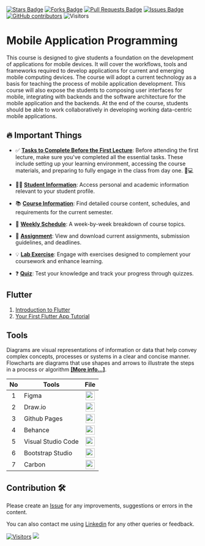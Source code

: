 
<a href="https://github.com/drshahizan/mobile_apps/stargazers"><img src="https://img.shields.io/github/stars/drshahizan/mobile_apps" alt="Stars Badge"/></a>
<a href="https://github.com/drshahizan/mobile_apps/network/members"><img src="https://img.shields.io/github/forks/drshahizan/mobile_apps" alt="Forks Badge"/></a>
<a href="https://github.com/drshahizan/mobile_apps/pulls"><img src="https://img.shields.io/github/issues-pr/drshahizan/mobile_apps" alt="Pull Requests Badge"/></a>
<a href="https://github.com/drshahizan/mobile_apps/issues"><img src="https://img.shields.io/github/issues/drshahizan/mobile_apps" alt="Issues Badge"/></a>
<a href="https://github.com/drshahizan/mobile_apps/graphs/contributors"><img alt="GitHub contributors" src="https://img.shields.io/github/contributors/drshahizan/mobile_apps?color=2b9348"></a>
![Visitors](https://api.visitorbadge.io/api/visitors?path=https%3A%2F%2Fgithub.com%2Fdrshahizan%2Fmobile_apps&labelColor=%23d9e3f0&countColor=%23697689&style=flat)

# Mobile Application Programming
This course is designed to give students a foundation on the development of applications for mobile devices. It will cover the workflows, tools and frameworks required to develop applications for current and emerging mobile computing devices. The course will adopt a current technology as a basis for teaching the process of mobile application development. This course will also expose the students to composing user interfaces for mobile, integrating with backends and the software architecture for the mobile application and the backends. At the end of the course, students should be able to work collaboratively in developing working data-centric mobile applications.

## 🔥 Important Things

- ✅ **[Tasks to Complete Before the First Lecture](./materials/essentials.md)**:
Before attending the first lecture, make sure you've completed all the essential tasks. These include setting up your learning environment, accessing the course materials, and preparing to fully engage in the class from day one. 📝💻

- 🧑‍🎓 **[Student Information](https://github.com/drshahizan/mobile_apps/blob/main/materials/student.md)**: Access personal and academic information relevant to your student profile.
  
- 📚 **[Course Information](https://github.com/drshahizan/mobile_apps/blob/main/images/SECJ3623-MAP-CI_space.pdf)**: Find detailed course content, schedules, and requirements for the current semester.

- 📅 **[Weekly Schedule]()**: A week-by-week breakdown of course topics.

- 📝 **[Assignment]()**: View and download current assignments, submission guidelines, and deadlines.
  
- 💡 **[Lab Exercise]()**: Engage with exercises designed to complement your coursework and enhance learning.

- ❓ **[Quiz]()**: Test your knowledge and track your progress through quizzes.

## Flutter
1. [Introduction to Flutter](https://github.com/drshahizan/mobile_apps/blob/main/materials/flutter1.md)
2. [Your First Flutter App Tutorial](https://github.com/drshahizan/mobile_apps/blob/main/materials/flutter1.md)

## Tools
Diagrams are visual representations of information or data that help convey complex concepts, processes or systems in a clear and concise manner. Flowcharts are diagrams that use shapes and arrows to illustrate the steps in a process or algorithm [**[More info...]**](https://github.com/drshahizan/software-engineering/blob/main/materials/tools.md).

| No | Tools |  File |
| :-----: |  ------ | :-----: | 
| 1 | Figma |  <a href="https://github.com/drshahizan/software-engineering/blob/main/materials/figma.md" ><img src="https://raw.githubusercontent.com/drshahizan/software-engineering/main/images/figma.svg" width="24px" height="24px" ></a> | 
| 2 | Draw.io| <a href="https://github.com/drshahizan/software-engineering/blob/main/materials/uml/drawio/1-draw-io.md" ><img src="https://raw.githubusercontent.com/drshahizan/software-engineering/main/images/drawio.svg" width="24px" height="24px" ></a> | 
| 3 | Github Pages| <a href="https://github.com/drshahizan/learn-github/blob/main/materials/pages.md" ><img src="https://raw.githubusercontent.com/drshahizan/software-engineering/main/images/github.svg" width="24px" height="24px" ></a> | 
| 4 | Behance| <a href="https://github.com/drshahizan/software-engineering/blob/main/materials/behance.md" ><img src="https://raw.githubusercontent.com/drshahizan/software-engineering/main/images/behance.svg" width="24px" height="24px" ></a> | 
| 5 | Visual Studio Code| <a href="https://code.visualstudio.com/" ><img src="https://raw.githubusercontent.com/drshahizan/software-engineering/main/images/vsc.svg" width="24px" height="24px" ></a> | 
| 6 | Bootstrap Studio| <a href="https://bootstrapstudio.io/" ><img src="https://raw.githubusercontent.com/drshahizan/software-engineering/main/images/bootstrap-studio.png" width="24px" height="24px" ></a> | 
| 7 | Carbon| <a href="https://carbon.now.sh/" ><img src="https://raw.githubusercontent.com/drshahizan/software-engineering/main/images/carbon.svg" width="24px" height="24px" ></a> | 

## Contribution 🛠️
Please create an [Issue](https://github.com/drshahizan/mobile_apps/issues) for any improvements, suggestions or errors in the content.

You can also contact me using [Linkedin](https://www.linkedin.com/in/drshahizan/) for any other queries or feedback.

[![Visitors](https://api.visitorbadge.io/api/visitors?path=https%3A%2F%2Fgithub.com%2Fdrshahizan&labelColor=%23697689&countColor=%23555555&style=plastic)](https://visitorbadge.io/status?path=https%3A%2F%2Fgithub.com%2Fdrshahizan)
![](https://hit.yhype.me/github/profile?user_id=81284918)
